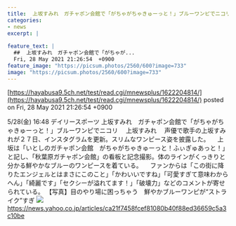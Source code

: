 ```yaml
---
title:  上坂すみれ　ガチャポン会館で「がちゃがちゃきゅーっと！」ブルーワンピでニコリ  
categories:
- news
excerpt: |
  
feature_text: |
  ##  上坂すみれ　ガチャポン会館で「がちゃが...
  Fri, 28 May 2021 21:26:54  +0900
feature_image: "https://picsum.photos/2560/600?image=733"
image: "https://picsum.photos/2560/600?image=733"
---
```


[https://hayabusa9.5ch.net/test/read.cgi/mnewsplus/1622204814/](https://hayabusa9.5ch.net/test/read.cgi/mnewsplus/1622204814/)
posted on Fri, 28 May 2021 21:26:54  +0900

<!--more-->

5/28(金) 16:48 デイリースポーツ 上坂すみれ　ガチャポン会館で「がちゃがちゃきゅーっと！」ブルーワンピでニコリ 　上坂すみれ 　声優で歌手の上坂すみれが２７日、インスタグラムを更新。スリムなワンピース姿を披露した。 　上坂は「いとしのガチャポン会館　がちゃがちゃきゅーっと！ふぃぎゅあっと！」と記し、「秋葉原ガチャポン会館」の看板と記念撮影。体のラインがくっきりと分かる鮮やかなブルーのワンピースを着ている。 　ファンからは「この街に降りたエンジェルとはまさにこのこと」「かわいいですね」「可愛すぎて意味わからへん」「綺麗です」「セクシーが溢れてます！」「破壊力」などのコメントが寄せられている。 【写真】目のやり場に困っちゃう　鮮やかブルーワンピが“ストライク”すぎ ![](https://i.daily.jp/gossip/2021/05/28/Images/f_14366420.jpg) https://news.yahoo.co.jp/articles/ca21f7458fcef81080b40f88ed36659c5a3c10be
